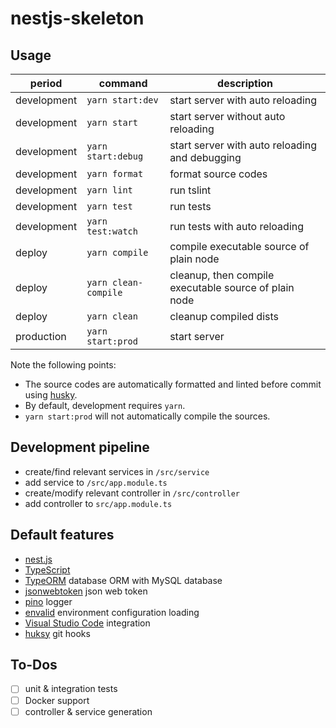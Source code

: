# nestjs-skeleton

## Usage

| period      | command              | description                                           |
| ----------- | -------------------- | ----------------------------------------------------- |
| development | `yarn start:dev`     | start server with auto reloading                      |
| development | `yarn start`         | start server without auto reloading                   |
| development | `yarn start:debug`   | start server with auto reloading and debugging        |
| development | `yarn format`        | format source codes                                   |
| development | `yarn lint`          | run tslint                                            |
| development | `yarn test`          | run tests                                             |
| development | `yarn test:watch`    | run tests with auto reloading                         |
| deploy      | `yarn compile`       | compile executable source of plain node               |
| deploy      | `yarn clean-compile` | cleanup, then compile executable source of plain node |
| deploy      | `yarn clean`         | cleanup compiled dists                                |
| production  | `yarn start:prod`    | start server                                          |

Note the following points:

- The source codes are automatically formatted and linted before commit using [husky](https://github.com/typicode/husky).
- By default, development requires `yarn`.
- `yarn start:prod` will not automatically compile the sources.

## Development pipeline

- create/find relevant services in `/src/service`
- add service to `/src/app.module.ts`
- create/modify relevant controller in `/src/controller`
- add controller to `src/app.module.ts`

## Default features

- [nest.js](https://nestjs.com)
- [TypeScript](https://www.typescriptlang.org)
- [TypeORM](https://typeorm.io) database ORM with MySQL database
- [jsonwebtoken]() json web token
- [pino](https://github.com/pinojs/pino) logger
- [envalid](https://github.com/af/envalid) environment configuration loading
- [Visual Studio Code](https://code.visualstudio.com) integration
- [huksy](https://github.com/typicode/husky) git hooks

## To-Dos

- [ ] unit & integration tests
- [ ] Docker support
- [ ] controller & service generation
